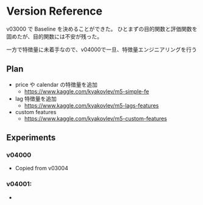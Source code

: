# Version Reference

v03000 で Baseline を決めることができた。
ひとまずの目的関数と評価関数を固めたが、目的関数には不安が残った。

一方で特徴量に未着手なので、v04000で一旦、特徴量エンジニアリングを行う


## Plan

- price や calendar の特徴量を追加
  - https://www.kaggle.com/kyakovlev/m5-simple-fe
- lag 特徴量を追加
  - https://www.kaggle.com/kyakovlev/m5-lags-features
- custom features
  - https://www.kaggle.com/kyakovlev/m5-custom-features


## Experiments
### v04000
- Copied from v03004


### v04001:
-
